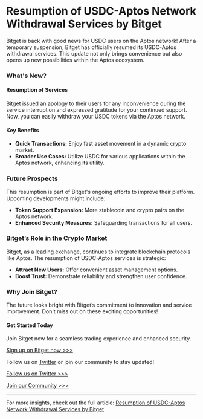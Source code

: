 # Resumption of USDC-Aptos Network Withdrawal Services by Bitget

Bitget is back with good news for USDC users on the Aptos network! After a temporary suspension, Bitget has officially resumed its USDC-Aptos withdrawal services. This update not only brings convenience but also opens up new possibilities within the Aptos ecosystem.

### What's New?

#### Resumption of Services
Bitget issued an apology to their users for any inconvenience during the service interruption and expressed gratitude for your continued support. Now, you can easily withdraw your USDC tokens via the Aptos network.

#### Key Benefits
- **Quick Transactions:** Enjoy fast asset movement in a dynamic crypto market.
- **Broader Use Cases:** Utilize USDC for various applications within the Aptos network, enhancing its utility.

### Future Prospects

This resumption is part of Bitget's ongoing efforts to improve their platform. Upcoming developments might include:
- **Token Support Expansion:** More stablecoin and crypto pairs on the Aptos network.
- **Enhanced Security Measures:** Safeguarding transactions for all users.

### Bitget’s Role in the Crypto Market

Bitget, as a leading exchange, continues to integrate blockchain protocols like Aptos. The resumption of USDC-Aptos services is strategic:
- **Attract New Users:** Offer convenient asset management options.
- **Boost Trust:** Demonstrate reliability and strengthen user confidence.

### Why Join Bitget?

The future looks bright with Bitget’s commitment to innovation and service improvement. Don't miss out on these exciting opportunities!

#### Get Started Today

Join Bitget now for a seamless trading experience and enhanced security.

[Sign up on Bitget now >>>](https://www.bitget.com/en/register)

Follow us on [Twitter](https://twitter.com/bitgetglobal) or join our community to stay updated!

[Follow us on Twitter >>>](https://twitter.com/bitgetglobal)

[Join our Community >>>](https://t.me/BitgetENOfficial)

---

For more insights, check out the full article: [Resumption of USDC-Aptos Network Withdrawal Services by Bitget](https://chain-base.xyz/resumption-of-usdc-aptos-network-withdrawal-services-by-bitget)